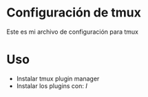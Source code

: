 # Configuración de tmux

Este es mi archivo de configuración para tmux

# Uso

- Instalar tmux plugin manager
- Instalar los plugins con: *<prefix>I*
